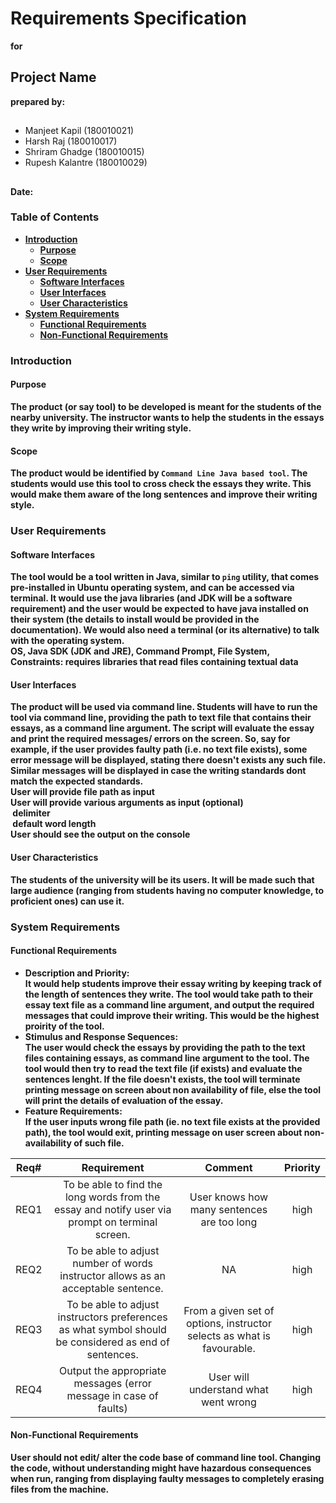 # Requirements Specification # 
<b>for</b>
## Project Name ##
<b>prepared by:</b>
## 
* Manjeet Kapil (180010021)
* Harsh Raj (180010017)
* Shriram Ghadge (180010015)
* Rupesh Kalantre (180010029)
##

<b> Date: <b>

### Table of Contents ###
- [Introduction](#Introduction)
  - [Purpose](#Purpose)
  - [Scope](#Scope)
- [User Requirements](#user-requirements)
  - [Software Interfaces](#software-interfaces)
  - [User Interfaces](#user-interfaces)
  - [User Characteristics](#user-characteristics)
- [System Requirements](#system-requirements)
  - [Functional Requirements](#functional-requirements)
  - [Non-Functional Requirements](#non-functional-requirements)


### Introduction ###
#### Purpose ####
  The product (or say tool) to be developed is meant for the students of the nearby university. The instructor wants to help the students in the essays they write by improving their writing style.
#### Scope ####
  The product would be identified by `Command Line Java based tool`. The students would use this tool to cross check the essays they write. This would make them aware of the long sentences and improve their writing style.

### User Requirements ###
#### Software Interfaces ####
  The tool would be a tool written in Java, similar to `ping` utility, that comes pre-installed in Ubuntu operating system, and can be accessed via terminal. It would use the java libraries (and JDK will be a software requirement) and the user would be expected to have java installed on their system (the details to install would be provided in the documentation). We would also need a terminal (or its alternative) to talk with the operating system. <br>
  OS, Java SDK (JDK and JRE), Command Prompt, File System,  <br>
  Constraints: requires libraries that read files containing textual data <br>
#### User Interfaces #### 
  The product will be used via command line. Students will have to run the tool via command line, providing the path to text file that contains their essays, as a command line argument. The script will evaluate the essay and print the required messages/ errors on the screen. So, say for example, if the user provides faulty path (i.e. no text file exists), some error message will be displayed, stating there doesn't exists any such file. Similar messages will be displayed in case the writing standards dont match the expected standards. <br>
  User will provide file path as input <br>
  User will provide various arguments as input (optional) <br>
   &nbsp;delimiter <br>
   &nbsp;default word length <br>
  User should see the output on the console <br>

#### User Characteristics ####
  The students of the university will be its users. It will be made such that large audience (ranging from students having no computer knowledge, to proficient ones) can use it.
  
 ### System Requirements ###
 #### Functional Requirements ####
  * Description and Priority:          
    It would help students improve their essay writing by keeping track of the length of sentences they write. The tool would take path to their essay text file as a command line argument, and output the required messages that could improve their writing. This would be the highest proirity of the tool. 
  * Stimulus and Response Sequences:              
    The user would check the essays by providing the path to the text files containing essays, as command line argument to the tool. The tool would then try to read the text file (if exists) and evaluate the sentences lenght. If the file doesn't exists, the tool will terminate printing message on screen about non availability of file, else the tool will print the details of evaluation of the essay.
  * Feature Requirements:         
    If the user inputs wrong file path (ie. no text file exists at the provided path), the tool would exit, printing message on user screen about non-availability of such file. 
 
| Req#  				| Requirement		| Comment						| Priority |
| --------------------- |:---------------------:|:-----------------------------:|:-----:| 
| REQ1 | To be able to find the long words from the essay and notify user via prompt on terminal screen. | User knows how many sentences are too long | high |
| REQ2 | To be able to adjust number of words instructor allows as an acceptable sentence. | NA | high |
| REQ3 | To be able to adjust instructors preferences as what symbol should be considered as end of sentences. | From a given set of options, instructor selects as what is favourable. | high |
| REQ4 | Output the appropriate messages (error message in case of faults) | User will understand what went wrong | high |

#### Non-Functional Requirements ####
  User should not edit/ alter the code base of command line tool. Changing the code, without understanding might have hazardous consequences when run, ranging from displaying faulty messages to completely erasing files from the machine.
